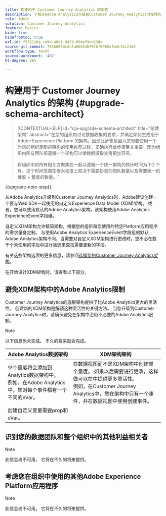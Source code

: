 ```yaml
---
title: 构建用于 Customer Journey Analytics 的架构
description: 了解从Adobe Analytics升级到Customer Journey Analytics时推荐的路径
role: Admin
solution: Customer Journey Analytics
feature: Basics
hide: true
hidefromtoc: true
exl-id: f932110a-ca9d-40d1-9459-064ef9cd23da
source-git-commit: 765b6863cdafa06b54b76fbf0983afb4c14c21d4
workflow-type: tm+mt
source-wordcount: '487'
ht-degree: 26%

---
```


# 构建用于 Customer Journey Analytics 的架构 {#upgrade-schema-architect}

<!-- markdownlint-disable MD034 -->

>[!CONTEXTUALHELP]
>id="cja-upgrade-schema-architect"
>title="架建架构"
>abstract="在您的组织内讨论数据收集的要求，并确定如何生成用于 Adobe Experience Platform 的架构。出现此步骤是因为您想要使用一个为您的组织定制的架构的使用推荐过程。正确执行此步骤至关重要，因为组织内所有团队都遵循一个架构可以使数据摄取变得更加容易。<br><br>将组织中的所有相关方聚集在一起以遵循一个统一架构的预计时间为 1-2 个月。这个时间范围在很大程度上取决于需要协调的团队数量以及需要统一的维度 + 量度的数量。"

<!-- markdownlint-enable MD034 -->

{{upgrade-note-step}}

从Adobe Analytics升级到Customer Journey Analytics时，Adobe建议创建一个要与Web SDK一起使用的自定义Experience Data Model (XDM)架构。 或者，您可以使用默认的Adobe Analytics架构，该架构使用Adobe Analytics ExperienceEvent字段组。

自定义XDM架构允许精简架构，根据您的组织和您使用的特定Platform应用程序的需求量身定制。 与使用Adobe Analytics ExperienceEvent字段组的默认Adobe Analytics架构不同，当需要对自定义XDM架构进行更改时，您不必在数千个未使用的字段中进行筛选来查找需要更新的字段。

有关这些架构选项的更多信息，请参阅[选择您的Customer Journey Analytics架构](/help/getting-started/cja-upgrade/cja-upgrade-schema-existing.md)。

在开始设计XDM架构时，请查看以下部分。

## 避免XDM架构中的Adobe Analytics限制

Customer Journey Analytics的底层架构提供了比Adobe Analytics更大的灵活性。 创建新的XDM架构是解锁这种灵活性的关键方法。 当您升级到Customer Journey Analytics时，请确保避免在架构中沿用不必要的Adobe Analytics限制。

>[!NOTE]
>
>以下信息尚未完成。 不久的将来就会完成。

| Adobe Analytics数据架构 | XDM架构架构 |
|---------|----------|
| 单个量度将会添加到Analytics数据架构中。<br/>例如，在Adobe Analytics中，您对每个事件都有一个不同的eVar。 | 在数据视图而不是XDM架构中创建单个量度。 如果以后需要进行更改，这样做可以在中提供更多灵活性。<br/>例如，在Customer Journey Analytics中，您在架构中只有一个事件，并在数据视图中使用创建事件。 |
| 创建自定义变量需要prop和eVar。 |  |

## 识别您的数据团队和整个组织中的其他利益相关者

>[!NOTE]
>
>此信息尚不可用。 它将在不久的将来提供。

## 考虑您在组织中使用的其他Adobe Experience Platform应用程序

>[!NOTE]
>
>此信息尚不可用。 它将在不久的将来提供。
